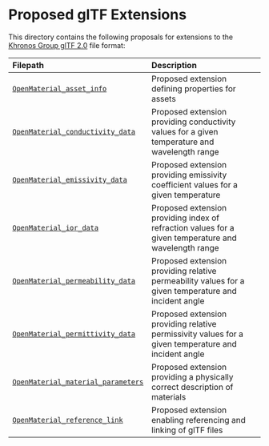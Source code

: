 Proposed glTF Extensions
========================

This directory contains the following proposals for extensions to the [Khronos Group glTF 2.0](https://github.com/KhronosGroup/glTF) file format:

| Filepath                                                                | Description
|:------------------------------------------------------------------------|:-----------------------------------------------------------------------------------------------------|
| [`OpenMaterial_asset_info`](OpenMaterial_asset_info/)                   | Proposed extension defining properties for assets                                                    |
| [`OpenMaterial_conductivity_data`](OpenMaterial_conductivity_data/)     | Proposed extension providing conductivity values for a given temperature and wavelength range        |
| [`OpenMaterial_emissivity_data`](OpenMaterial_emissivity_data/)         | Proposed extension providing emissivity coefficient values for a given temperature                   |
| [`OpenMaterial_ior_data`](OpenMaterial_ior_data/)                       | Proposed extension providing index of refraction values for a given temperature and wavelength range |
| [`OpenMaterial_permeability_data`](OpenMaterial_permeability_data/)     | Proposed extension providing relative permeability values for a given temperature and incident angle |
| [`OpenMaterial_permittivity_data`](OpenMaterial_permittivity_data/)     | Proposed extension providing relative permissivity values for a given temperature and incident angle |
| [`OpenMaterial_material_parameters`](OpenMaterial_material_parameters/) | Proposed extension providing a physically correct description of materials                           |
| [`OpenMaterial_reference_link`](OpenMaterial_reference_link/)           | Proposed extension enabling referencing and linking of glTF files                                    |
